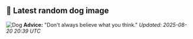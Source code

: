 ## 🐶 Latest random dog image
![Dog](https://images.dog.ceo/breeds/cotondetulear/IMAG1063.jpg)
**Advice:** "Don't always believe what you think."
*Updated: 2025-08-20 20:39 UTC*
